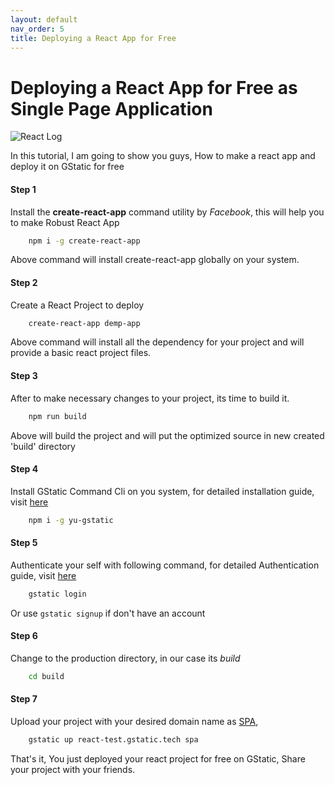 ```yaml
---
layout: default
nav_order: 5
title: Deploying a React App for Free
---
```

# Deploying a React App for Free as Single Page Application

![React Log](//create-react-app.dev/img/logo.svg)

In this tutorial, I am going to show you guys, How to make a react app and deploy it on GStatic for free

#### Step 1
Install the **create-react-app** command utility by *Facebook*, this will help you to make Robust React App
```bash
    npm i -g create-react-app 
```
Above command will install create-react-app globally on your system.

#### Step 2
Create a React Project to deploy
```bash
    create-react-app demp-app   
```
Above command will install all the dependency for your project and will provide a basic react project files.

#### Step 3
After to make necessary changes to your project, its time to build it.
```bash
    npm run build   
```
Above will build the project and will put the optimized source in new created 'build' directory

#### Step 4
Install GStatic Command Cli on you system, for detailed installation guide, visit [here](install.html)
```bash
    npm i -g yu-gstatic
```        
#### Step 5
Authenticate your self with following command, for detailed Authentication guide, visit [here](auth.html)
```bash
    gstatic login  
```    
Or use `gstatic signup` if don't have an account

#### Step 6
Change to the production directory, in our case its *build*
```bash
    cd build
```

#### Step 7
Upload your project with your desired domain name as [SPA](//en.wikipedia.org/wiki/Single-page_application),
```bash
    gstatic up react-test.gstatic.tech spa
```    
That's it, You just deployed your react project for free on GStatic, Share your project with your friends.

